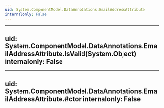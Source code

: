 ```yaml
---
uid: System.ComponentModel.DataAnnotations.EmailAddressAttribute
internalonly: False
---
```


---
uid: System.ComponentModel.DataAnnotations.EmailAddressAttribute.IsValid(System.Object)
internalonly: False
---

---
uid: System.ComponentModel.DataAnnotations.EmailAddressAttribute.#ctor
internalonly: False
---
